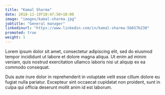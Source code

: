 ```yaml
---
title: "Kamal Sharma"
date: 2018-11-19T10:47:58+10:00
image: "images/kamal-sharma.jpg"
jobtitle: "General manager"
linkedinurl: "https://www.linkedin.com/in/kamal-sharma-5b657b230"
promoted: true
weight: 1
---
```


Lorem ipsum dolor sit amet, consectetur adipiscing elit, sed do eiusmod tempor incididunt ut labore et dolore magna aliqua. Ut enim ad minim veniam, quis nostrud exercitation ullamco laboris nisi ut aliquip ex ea commodo consequat.

Duis aute irure dolor in reprehenderit in voluptate velit esse cillum dolore eu fugiat nulla pariatur. Excepteur sint occaecat cupidatat non proident, sunt in culpa qui officia deserunt mollit anim id est laborum.
